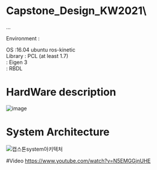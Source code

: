 # Capstone_Design_KW2021\
...


Environment : 

OS :16.04 ubuntu ros-kinetic \
Library  : PCL (at least 1.7) \
         : Eigen 3 \
         : RBDL 


# HardWare description

![image](https://user-images.githubusercontent.com/54099930/119696928-a6e93e00-be8a-11eb-8d6f-a5718f0b79e7.png)

# System Architecture
![캡스톤system아키텍처](https://user-images.githubusercontent.com/56678537/127337551-48a3376a-aa68-468e-8f15-83222c9371f0.jpg)

#Video
https://www.youtube.com/watch?v=N5EMGGjnUHE
